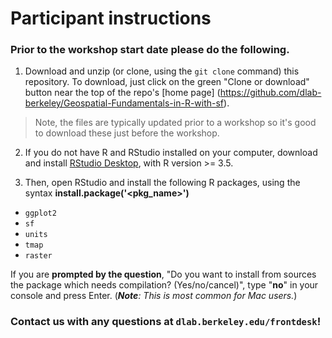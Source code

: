 # Participant instructions

### Prior to the workshop start date please do the following.

1. Download and unzip (or clone, using the `git clone` command) this repository. To download, just click on the green "Clone or download" button near the top of the repo's [home page] (https://github.com/dlab-berkeley/Geospatial-Fundamentals-in-R-with-sf). 
> Note, the files are typically updated prior to a workshop so it's good to download these just before the workshop.


2. If you do not have R and RStudio installed on your computer, download and install [RStudio Desktop](https://rstudio.com/products/rstudio/), with R version >= 3.5.

3. Then, open RStudio and install the following R packages, using the syntax **install.package('<pkg_name>')** 
  * `ggplot2`
  * `sf`
  * `units`
  * `tmap`
  * `raster`

If you are __prompted by the question__, "Do you want to install from sources the package which needs compilation? (Yes/no/cancel)", type "**no**" in your console and press Enter. (***Note**: This is most common for Mac users.*)

<!-- 
TO DO add confirmation code that their packages are installed correctly
4. After installation is complete, open the ['01-core_concepts_and_plotting.html'](https://dlab-berkeley.github.io/Geospatial-Fundamentals-in-R-with-sf/01-core_concepts_and_plotting.html#1) file in the 'docs' folder, to launch Pthe slides for Part I.
-->

### Contact us with any questions at `dlab.berkeley.edu/frontdesk`!
